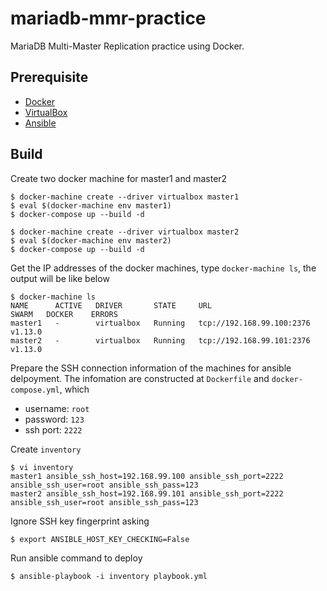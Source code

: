 # mariadb-mmr-practice 

MariaDB Multi-Master Replication practice using Docker.

## Prerequisite

* [Docker](https://www.docker.com/)
* [VirtualBox](https://www.virtualbox.org/)
* [Ansible](http://docs.ansible.com/)

## Build

Create two docker machine for master1 and master2
    
    $ docker-machine create --driver virtualbox master1
    $ eval $(docker-machine env master1)
    $ docker-compose up --build -d

    $ docker-machine create --driver virtualbox master2
    $ eval $(docker-machine env master2)
    $ docker-compose up --build -d

Get the IP addresses of the docker machines, type `docker-machine ls`, the output will be like below

    $ docker-machine ls
    NAME      ACTIVE   DRIVER       STATE     URL                         SWARM   DOCKER    ERRORS
    master1   -        virtualbox   Running   tcp://192.168.99.100:2376           v1.13.0
    master2   -        virtualbox   Running   tcp://192.168.99.101:2376           v1.13.0

Prepare the SSH connection information of the machines for ansible delpoyment. The infomation are constructed at `Dockerfile` and `docker-compose.yml`, which

 * username: `root`
 * password: `123`
 * ssh port: `2222`

Create `inventory`

    $ vi inventory
    master1 ansible_ssh_host=192.168.99.100 ansible_ssh_port=2222 ansible_ssh_user=root ansible_ssh_pass=123
    master2 ansible_ssh_host=192.168.99.101 ansible_ssh_port=2222 ansible_ssh_user=root ansible_ssh_pass=123

Ignore SSH key fingerprint asking

    $ export ANSIBLE_HOST_KEY_CHECKING=False

Run ansible command to deploy

    $ ansible-playbook -i inventory playbook.yml

